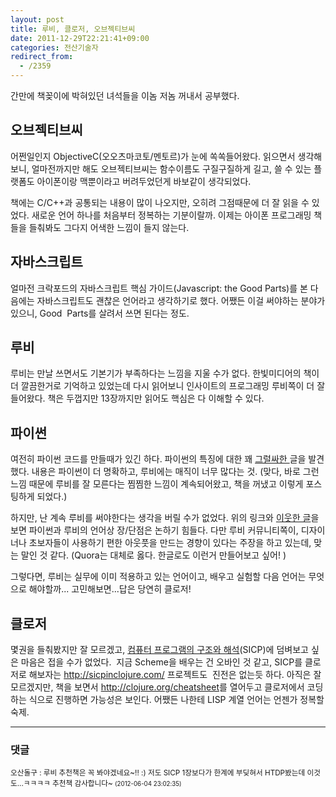 ```yaml
---
layout: post
title: 루비, 클로저, 오브젝티브씨
date: 2011-12-29T22:21:41+09:00
categories: 전산기술자
redirect_from:
  - /2359
---
```


간만에 책꽂이에 박혀있던 녀석들을 이놈 저놈 꺼내서 공부했다.

<h2>오브젝티브씨</h2>

어쩐일인지 ObjectiveC(오오츠마코토/멘토르)가 눈에 쏙쏙들어왔다. 읽으면서 생각해보니, 얼마전까지만 해도 오브젝티브씨는 함수이름도 구질구질하게 길고, 쓸 수 있는 플랫폼도 아이폰이랑 맥뿐이라고 버려두었던게 바보같이 생각되었다.

책에는 C/C++과 공통되는 내용이 많이 나오지만, 오히려 그점때문에 더 잘 읽을 수 있었다. 새로운 언어 하나를 처음부터 정복하는 기분이랄까. 이제는 아이폰 프로그래밍 책들을 들춰봐도 그다지 어색한 느낌이 들지 않는다.

<h2>자바스크립트</h2>

얼마전 크락포드의 자바스크립트 핵심 가이드(Javascript: the Good Parts)를 본 다음에는 자바스크립트도 괜찮은 언어라고 생각하기로 했다. 어쨌든 이걸 써야하는 분야가 있으니, Good  Parts를 살려서 쓰면 된다는 정도.

<h2>루비</h2>

루비는 만날 쓰면서도 기본기가 부족하다는 느낌을 지울 수가 없다. 한빛미디어의 책이 더 깔끔한거로 기억하고 있었는데 다시 읽어보니 인사이트의 프로그래밍 루비쪽이 더 잘들어왔다. 책은 두껍지만 13장까지만 읽어도 핵심은 다 이해할 수 있다.

<h2>파이썬</h2>

여전히 파이썬 코드를 만들때가 있긴 하다. 파이썬의 특징에 대한 꽤 <a href="http://www.quora.com/What-are-the-advantages-of-Python-over-Ruby/answer/Eunji-Choi" target="_blank" rel="noopener">그럴싸한 </a>글을 발견했다. 내용은 파이썬이 더 명확하고, 루비에는 매직이 너무 많다는 것. (맞다, 바로 그런 느낌 때문에 루비를 잘 모른다는 찜찜한 느낌이 계속되어왔고, 책을 꺼냈고 이렇게 포스팅하게 되었다.)

하지만, 난 계속 루비를 써야한다는 생각을 버릴 수가 없었다. 위의 링크와 <a href="http://www.quora.com/What-are-the-advantages-of-Python-over-Ruby/answer/Robert-Cezar-Matei" target="_blank" rel="noopener">이웃한 글</a>을 보면 파이썬과 루비의 언어상 장/단점은 논하기 힘들다. 다만 루비 커뮤니티쪽이, 디자이너나 초보자들이 사용하기 편한 아웃풋을 만드는 경향이 있다는 주장을 하고 있는데, 맞는 말인 것 같다. (Quora는 대체로 옳다. 한글로도 이런거 만들어보고 싶어! )

그렇다면, 루비는 실무에 이미 적용하고 있는 언어이고, 배우고 실험할 다음 언어는 무엇으로 해야할까... 고민해보면...답은 당연히 클로저!

<h2>클로저</h2>

몇권을 들춰봤지만 잘 모르겠고, <a href="http://www.aladin.co.kr/shop/wproduct.aspx?ISBN=8991268498&amp;ttbkey=ttbjinto1216002&amp;COPYPaper=1" target="_blank" rel="noopener">컴퓨터 프로그램의 구조와 해석</a>(SICP)에 덤벼보고 싶은 마음은 접을 수가 없었다.  지금 Scheme을 배우는 건 오바인 것 같고, SICP를 클로저로 해보자는 http://sicpinclojure.com/ 프로젝트도  진전은 없는듯 하다. 아직은 잘 모르겠지만, 책을 보면서 <a href="http://clojure.org/cheatsheet" target="_blank" rel="noopener">http://clojure.org/cheatsheet</a>를 열어두고 클로저에서 코딩하는 식으로 진행하면 가능성은 보인다. 어쨌든 나한테 LISP 계열 언어는 언젠가 정복할 숙제.

* * *

### 댓글



<!--- cmt:1213 --->
<!--- mail: --->
<!--- parent:0 --->

<small>오산돌구 : 루비 추천책은 꼭 봐야겠네요~!! :)  저도 SICP 1장보다가 한계에 부딪혀서 HTDP봤는데 이것도...ㅋㅋㅋㅋ  추천책 감사합니다~ <small>(2012-06-04 23:02:35)</small></small>

